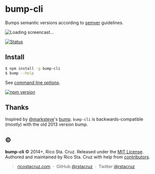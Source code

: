 # bump-cli

Bumps semantic versions according to [semver] guidelines.

![Loading screencast...](http://ricostacruz.com/bump-cli/bump.gif)

[![Status](https://travis-ci.org/rstacruz/bump-cli.svg?branch=master)](https://travis-ci.org/rstacruz/bump-cli)

## Install

```sh
$ npm install -g bump-cli
$ bump --help
```

See [command line options][options].

[![npm version](https://badge.fury.io/js/bump-cli.svg)](https://npmjs.org/package/bump-cli "View this project on npm")

## Thanks

Inspired by [@marksteve]'s [bump][bump-py]. `bump-cli` is backwards-compatible 
(mostly) with the old 2013 version bump.

[@marksteve]: https://github.com/marksteve
[bump-py]: https://github.com/marksteve/bump

## :copyright:

**bump-cli** © 2014+, Rico Sta. Cruz. Released under the [MIT License].<br>
Authored and maintained by Rico Sta. Cruz with help from [contributors].

> [ricostacruz.com](http://ricostacruz.com) &nbsp;&middot;&nbsp;
> GitHub [@rstacruz](https://github.com/rstacruz) &nbsp;&middot;&nbsp;
> Twitter [@rstacruz](https://twitter.com/rstacruz)

[MIT License]: http://mit-license.org/
[contributors]: http://github.com/rstacruz/bump-cli/contributors
[semver]: https://www.npmjs.org/package/semver
[options]: help.txt
